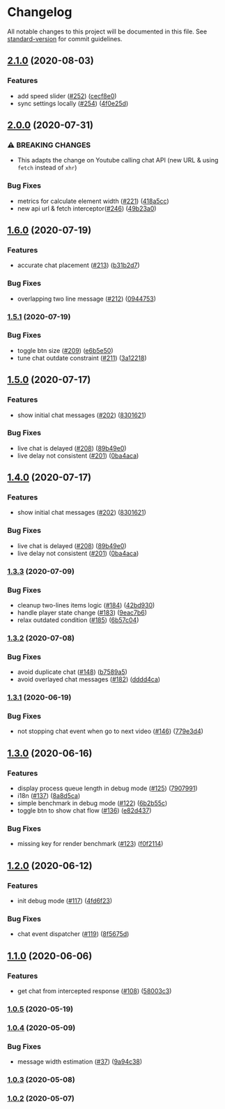 # Changelog

All notable changes to this project will be documented in this file. See [standard-version](https://github.com/conventional-changelog/standard-version) for commit guidelines.

## [2.1.0](https://github.com/thwonghin/live-chat-overlay/compare/v2.0.0...v2.1.0) (2020-08-03)


### Features

* add speed slider ([#252](https://github.com/thwonghin/live-chat-overlay/issues/252)) ([cecf8e0](https://github.com/thwonghin/live-chat-overlay/commit/cecf8e0583c20c927ac32f59b484ac3c8b2ae4a1))
* sync settings locally ([#254](https://github.com/thwonghin/live-chat-overlay/issues/254)) ([4f0e25d](https://github.com/thwonghin/live-chat-overlay/commit/4f0e25dd9e69db9ce096b15e45372b205ceb9395))

## [2.0.0](https://github.com/thwonghin/live-chat-overlay/compare/v1.6.0...v2.0.0) (2020-07-31)


### ⚠ BREAKING CHANGES

* This adapts the change on Youtube calling chat API (new URL & using `fetch` instead of `xhr`)

### Bug Fixes

* metrics for calculate element width ([#221](https://github.com/thwonghin/live-chat-overlay/issues/221)) ([418a5cc](https://github.com/thwonghin/live-chat-overlay/commit/418a5cc075e3ad62465c4210e7c8d2a6a2f1328f))
* new api url & fetch interceptor([#246](https://github.com/thwonghin/live-chat-overlay/issues/246)) ([49b23a0](https://github.com/thwonghin/live-chat-overlay/commit/49b23a0ff8cef8d2c5ca8c11481bd33579095456))

## [1.6.0](https://github.com/thwonghin/live-chat-overlay/compare/v1.5.1...v1.6.0) (2020-07-19)


### Features

* accurate chat placement ([#213](https://github.com/thwonghin/live-chat-overlay/issues/213)) ([b31b2d7](https://github.com/thwonghin/live-chat-overlay/commit/b31b2d7171c4ce785bdf45cf5d20b28dc58b4ab0))


### Bug Fixes

* overlapping two line message ([#212](https://github.com/thwonghin/live-chat-overlay/issues/212)) ([0944753](https://github.com/thwonghin/live-chat-overlay/commit/094475312bd66c6ea229f4e6f8d19641c6460f7b))

### [1.5.1](https://github.com/thwonghin/live-chat-overlay/compare/v1.5.0...v1.5.1) (2020-07-19)


### Bug Fixes

* toggle btn size ([#209](https://github.com/thwonghin/live-chat-overlay/issues/209)) ([e6b5e50](https://github.com/thwonghin/live-chat-overlay/commit/e6b5e5083e1be3e7844327485a76b2ceddc54fe9))
* tune chat outdate constraint ([#211](https://github.com/thwonghin/live-chat-overlay/issues/211)) ([3a12218](https://github.com/thwonghin/live-chat-overlay/commit/3a12218b9211e76076d041e1a0ffa33e7de28a1c))

## [1.5.0](https://github.com/thwonghin/live-chat-overlay/compare/v1.3.3...v1.5.0) (2020-07-17)


### Features

* show initial chat messages ([#202](https://github.com/thwonghin/live-chat-overlay/issues/202)) ([8301621](https://github.com/thwonghin/live-chat-overlay/commit/8301621a41448761b1bdc0936a45f076acefef39))


### Bug Fixes

* live chat is delayed ([#208](https://github.com/thwonghin/live-chat-overlay/issues/208)) ([89b49e0](https://github.com/thwonghin/live-chat-overlay/commit/89b49e099f1d5c8f7b7f85b13b0acdb4d6d268d7))
* live delay not consistent ([#201](https://github.com/thwonghin/live-chat-overlay/issues/201)) ([0ba4aca](https://github.com/thwonghin/live-chat-overlay/commit/0ba4aca89fb4718305d85f6a858e529dd92fe378))

## [1.4.0](https://github.com/thwonghin/live-chat-overlay/compare/v1.3.3...v1.4.0) (2020-07-17)


### Features

* show initial chat messages ([#202](https://github.com/thwonghin/live-chat-overlay/issues/202)) ([8301621](https://github.com/thwonghin/live-chat-overlay/commit/8301621a41448761b1bdc0936a45f076acefef39))


### Bug Fixes

* live chat is delayed ([#208](https://github.com/thwonghin/live-chat-overlay/issues/208)) ([89b49e0](https://github.com/thwonghin/live-chat-overlay/commit/89b49e099f1d5c8f7b7f85b13b0acdb4d6d268d7))
* live delay not consistent ([#201](https://github.com/thwonghin/live-chat-overlay/issues/201)) ([0ba4aca](https://github.com/thwonghin/live-chat-overlay/commit/0ba4aca89fb4718305d85f6a858e529dd92fe378))

### [1.3.3](https://github.com/thwonghin/live-chat-overlay/compare/v1.3.2...v1.3.3) (2020-07-09)


### Bug Fixes

* cleanup two-lines items logic ([#184](https://github.com/thwonghin/live-chat-overlay/issues/184)) ([42bd930](https://github.com/thwonghin/live-chat-overlay/commit/42bd9309f775ab93629e5bcbaedf1a4c5081d910))
* handle player state change ([#183](https://github.com/thwonghin/live-chat-overlay/issues/183)) ([9eac7b6](https://github.com/thwonghin/live-chat-overlay/commit/9eac7b674588a726c962b8d8bfe90b1caa1d0d93))
* relax outdated condition ([#185](https://github.com/thwonghin/live-chat-overlay/issues/185)) ([6b57c04](https://github.com/thwonghin/live-chat-overlay/commit/6b57c046ccf9f742f78f644c9ce1e50b443f8813))

### [1.3.2](https://github.com/thwonghin/live-chat-overlay/compare/v1.3.1...v1.3.2) (2020-07-08)


### Bug Fixes

* avoid duplicate chat ([#148](https://github.com/thwonghin/live-chat-overlay/issues/148)) ([b7589a5](https://github.com/thwonghin/live-chat-overlay/commit/b7589a50b56ef8313338227d19b25b28e584f4ab))
* avoid overlayed chat messages ([#182](https://github.com/thwonghin/live-chat-overlay/issues/182)) ([dddd4ca](https://github.com/thwonghin/live-chat-overlay/commit/dddd4ca5192d4b38227b567cf3165b29df177c23))

### [1.3.1](https://github.com/thwonghin/live-chat-overlay/compare/v1.3.0...v1.3.1) (2020-06-19)


### Bug Fixes

* not stopping chat event when go to next video ([#146](https://github.com/thwonghin/live-chat-overlay/issues/146)) ([779e3d4](https://github.com/thwonghin/live-chat-overlay/commit/779e3d416651cc732344bb3aa4d31adf34c6dbf4))

## [1.3.0](https://github.com/thwonghin/live-chat-overlay/compare/v1.2.0...v1.3.0) (2020-06-16)


### Features

* display process queue length in debug mode ([#125](https://github.com/thwonghin/live-chat-overlay/issues/125)) ([7907991](https://github.com/thwonghin/live-chat-overlay/commit/7907991393224b932fa0f8c96ab7932c9c49fa9d))
* i18n ([#137](https://github.com/thwonghin/live-chat-overlay/issues/137)) ([8a8d5ca](https://github.com/thwonghin/live-chat-overlay/commit/8a8d5caa41a533dd94029de79ecfe58dff2fa045))
* simple benchmark in debug mode ([#122](https://github.com/thwonghin/live-chat-overlay/issues/122)) ([6b2b55c](https://github.com/thwonghin/live-chat-overlay/commit/6b2b55ce176fb68f6199af3a5e035ac26a30fbc9))
* toggle btn to show chat flow ([#136](https://github.com/thwonghin/live-chat-overlay/issues/136)) ([e82d437](https://github.com/thwonghin/live-chat-overlay/commit/e82d437ed400d70caa6e1875e23240b40c51e8a0))


### Bug Fixes

* missing key for render benchmark ([#123](https://github.com/thwonghin/live-chat-overlay/issues/123)) ([f0f2114](https://github.com/thwonghin/live-chat-overlay/commit/f0f21149c092398912fe946226612e9fa3407adb))

## [1.2.0](https://github.com/thwonghin/live-chat-overlay/compare/v1.1.0...v1.2.0) (2020-06-12)


### Features

* init debug mode ([#117](https://github.com/thwonghin/live-chat-overlay/issues/117)) ([4fd6f23](https://github.com/thwonghin/live-chat-overlay/commit/4fd6f23e89b177204d2446148b528a7783c7e9b5))


### Bug Fixes

* chat event dispatcher ([#119](https://github.com/thwonghin/live-chat-overlay/issues/119)) ([8f5675d](https://github.com/thwonghin/live-chat-overlay/commit/8f5675d04f6196e0453241ab47d8a859b2a4eb61))

## [1.1.0](https://github.com/thwonghin/live-chat-overlay/compare/v1.0.5...v1.1.0) (2020-06-06)


### Features

* get chat from intercepted response ([#108](https://github.com/thwonghin/live-chat-overlay/issues/108)) ([58003c3](https://github.com/thwonghin/live-chat-overlay/commit/58003c348d6c1c0673a6c1712840391fde6089cc))

### [1.0.5](https://github.com/thwonghin/live-chat-overlay/compare/v1.0.4...v1.0.5) (2020-05-19)

### [1.0.4](https://github.com/thwonghin/live-chat-overlay/compare/v1.0.3...v1.0.4) (2020-05-09)


### Bug Fixes

* message width estimation ([#37](https://github.com/thwonghin/live-chat-overlay/issues/37)) ([9a94c38](https://github.com/thwonghin/live-chat-overlay/commit/9a94c389458b2d3de92f2f92cb638418368b2241))

### [1.0.3](https://github.com/thwonghin/live-chat-overlay/compare/v1.0.2...v1.0.3) (2020-05-08)

### [1.0.2](https://github.com/thwonghin/live-chat-overlay/compare/v1.0.1...v1.0.2) (2020-05-07)
